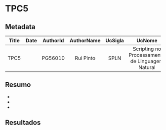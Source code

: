 # TPC5

## Metadata

| Title | Date | AuthorId | AuthorName | UcSigla | UcNome |
|:-----:|:----:|:--------:|:----------:|:-------:|:------:|
| TPC5 | | PG56010 | Rui Pinto | SPLN | Scripting no Processamento de Linguagem Natural |

## Resumo

-
-
-

## Resultados

